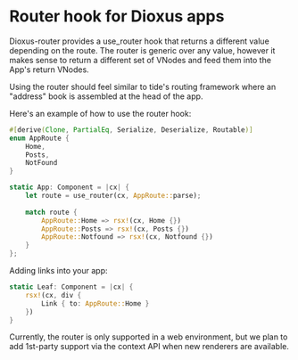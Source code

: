 # Router hook for Dioxus apps

Dioxus-router provides a use_router hook that returns a different value depending on the route.
The router is generic over any value, however it makes sense to return a different set of VNodes
and feed them into the App's return VNodes.

Using the router should feel similar to tide's routing framework where an "address" book is assembled at the head of the app.

Here's an example of how to use the router hook:

```rust
#[derive(Clone, PartialEq, Serialize, Deserialize, Routable)]
enum AppRoute {
    Home, 
    Posts,
    NotFound
}

static App: Component = |cx| {
    let route = use_router(cx, AppRoute::parse);
    
    match route {
        AppRoute::Home => rsx!(cx, Home {})
        AppRoute::Posts => rsx!(cx, Posts {})
        AppRoute::Notfound => rsx!(cx, Notfound {})
    }
};
```

Adding links into your app:

```rust
static Leaf: Component = |cx| {
    rsx!(cx, div { 
        Link { to: AppRoute::Home } 
    })
}
```

Currently, the router is only supported in a web environment, but we plan to add 1st-party support via the context API when new renderers are available.
